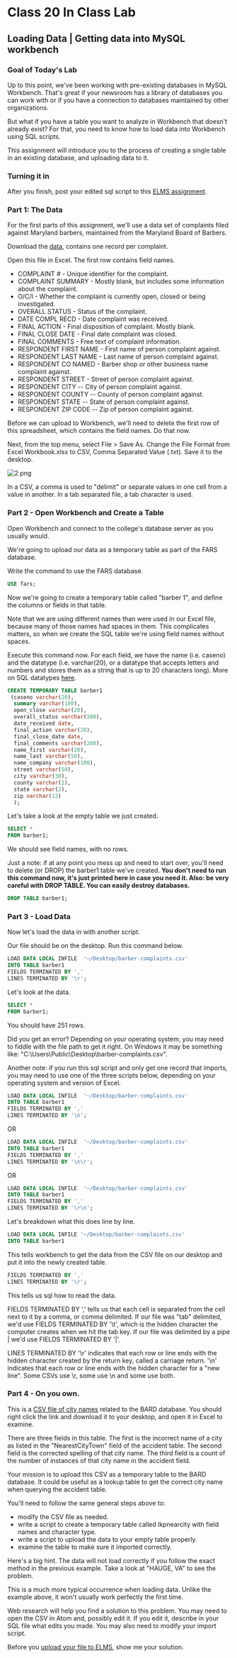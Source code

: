 # Class 20 In Class Lab
## Loading Data | Getting data into MySQL workbench

### Goal of Today's Lab

Up to this point, we've been working with pre-existing databases in MySQL Workbench. That's great if your newsroom has a library of databases you can work with or if you have a connection to databases maintained by other organizations.  

But what if you have a table you want to analyze in Workbench that doesn't already exist?  For that, you need to know how to load data into Workbench using SQL scripts.

This assignment will introduce you to the process of creating a single table in an existing database, and uploading data to it.          

### Turning it in
After you finish, post your edited sql script to this [ELMS assignment](https://umd.instructure.com/courses/1259604/assignments/4812006).  

### Part 1: The Data

For the first parts of this assignment, we'll use a data set of complaints filed against Maryland barbers, maintained from the Maryland Board of Barbers.

Download the [data](data/barber-complaints.xlsx), contains one record per complaint.  

Open this file in Excel.  The first row contains field names.  

* COMPLAINT # - Unique identifier for the complaint. 	
* COMPLAINT SUMMARY	- Mostly blank, but includes some information about the complaint.
* O/C/I	- Whether the complaint is currently open, closed or being investigated.
* OVERALL STATUS - Status of the complaint.
* DATE COMPL RECD	- Date complaint was received.
* FINAL ACTION	- Final disposition of complaint. Mostly blank.
* FINAL CLOSE DATE	- Final date complaint was closed.
* FINAL COMMENTS	- Free text of complaint information.
* RESPONDENT FIRST NAME	- First name of person complaint against.
* RESPONDENT LAST NAME	- Last name of person complaint against.
* RESPONDENT CO NAMED	- Barber shop or other business name complaint against.
* RESPONDENT STREET	- Street of person complaint against.
* RESPONDENT CITY	-- City of person complaint against.
* RESPONDENT COUNTY	-- County  of person complaint against.
* RESPONDENT STATE	-- State  of person complaint against.
* RESPONDENT ZIP CODE -- Zip  of person complaint against.

Before we can upload to Workbench, we'll need to delete the first row of this spreadsheet, which contains the field names. Do that now.

Next, from the top menu, select File > Save As. Change the File Format from Excel Workbook.xlsx to CSV, Comma Separated Value (.txt). Save it to the desktop.

![2.png](image/2.png)

In a CSV, a comma is used to "delimit" or separate values in one cell from a value in another.  In a tab separated file, a tab character is used.  

### Part 2 - Open Workbench and Create a Table

Open Workbench and connect to the college's database server as you usually would.

We're going to upload our data as a temporary table as part of the FARS database.  

Write the command to use the FARS database.

```sql
USE fars;
```

Now we're going to create a temporary table called "barber 1", and define the columns or fields in that table.

Note that we are using different names than were used in our Excel file, because many of those names had spaces in them.  This complicates matters, so when we create the SQL table we're using field names without spaces.

Execute this command now. For each field, we have the name (i.e. caseno) and the datatype (i.e. varchar(20), or a datatype that accepts letters and numbers and stores them as a string that is up to 20 characters long). More on SQL datatypes [here](https://www.w3schools.com/sql/sql_datatypes.asp).   

```sql
CREATE TEMPORARY TABLE barber1
 (caseno varchar(20),
  summary varchar(100),
  open_close varchar(20),
  overall_status varchar(100),
  date_received date,
  final_action varchar(20),
  final_close_date date,
  final_comments varchar(260),
  name_first varchar(20),
  name_last varchar(50),
  name_company varchar(100),
  street varchar(50),
  city varchar(30),
  county varchar(2),
  state varchar(2),
  zip varchar(12)
  );
```

Let's take a look at the empty table we just created.  

``` sql
SELECT *
FROM barber1;
```

We should see field names, with no rows.

Just a note: if at any point you mess up and need to start over, you'll need to delete (or DROP) the barber1 table we've created. **You don't need to run this command now, it's just printed here in case you need it. Also: be very careful with DROP TABLE. You can easily destroy databases.**

``` sql
DROP TABLE barber1;
```
### Part 3 - Load Data

Now let's load the data in with another script.

Our file should be on the desktop.  Run this command below.  

```sql
LOAD DATA LOCAL INFILE  '~/Desktop/barber-complaints.csv'
INTO TABLE barber1
FIELDS TERMINATED BY ','
LINES TERMINATED BY '\r';
```

Let's look at the data.

``` sql
SELECT *
FROM barber1;
```

You should have 251 rows.

Did you get an error? Depending on your operating system, you may need to fiddle with the file path to get it right. On Windows it may be something like: "C:\Users\Public\Desktop\barber-complaints.csv".  

Another note: if you run this sql script and only get one record that imports, you may need to use one of the three scripts below, depending on your operating system and version of Excel.  

```sql
LOAD DATA LOCAL INFILE  '~/Desktop/barber-complaints.csv'
INTO TABLE barber1
FIELDS TERMINATED BY ','
LINES TERMINATED BY '\n';
```
OR

```sql
LOAD DATA LOCAL INFILE  '~/Desktop/barber-complaints.csv'
INTO TABLE barber1
FIELDS TERMINATED BY ','
LINES TERMINATED BY '\n\r';
```
OR

```sql
LOAD DATA LOCAL INFILE  '~/Desktop/barber-complaints.csv'
INTO TABLE barber1
FIELDS TERMINATED BY ','
LINES TERMINATED BY '\r\n';
```

Let's breakdown what this does line by line.

```sql
LOAD DATA LOCAL INFILE '~/Desktop/barber-complaints.csv'
INTO TABLE barber1
```

This tells workbench to get the data from the CSV file on our desktop and put it into the newly created table.

```sql
FIELDS TERMINATED BY ','
LINES TERMINATED BY '\r';
```

This tells us sql how to read the data.  

FIELDS TERMINATED BY ',' tells us that each cell is separated from the cell next to it by a comma, or comma delimited.  If our file was "tab" delimited, we'd use FIELDS TERMINATED BY '\t', which is the  hidden character the computer creates when we hit the tab key. If our file was delimited by a pipe | we'd use FIELDS TERMINATED BY '|'.

LINES TERMINATED BY '\r' indicates that each row or line ends with the hidden character created by the return key, called a carriage return.  '\n' indicates that each row or line ends with the hidden character for a "new line".  Some CSVs use \r, some use \n and some use both.  

### Part 4 - On you own.

This is a [CSV file of city names](data/nearcitycsv.zip) related to the BARD database. You should right click the link and download it to your desktop, and open it in Excel to examine.

There are three fields in this table.  The first is the incorrect name of a city as listed in the "NearestCityTown" field of the accident table.  The second field is the corrected spelling of that city name. The third field is a count of the number of instances of that city name in the accident field.

Your mission is to upload this CSV as a temporary table to the BARD database. It could be useful as a lookup table to get the correct city name when querying the accident table.

You'll need to follow the same general steps above to:
* modify the CSV file as needed.
* write a script to create a temporary table called lkpnearcity with field names and character type.
* write a script to upload the data to your empty table properly.
* examine the table to make sure it imported correctly.

Here's a big hint.  The data will not load correctly if you follow the exact method in the previous example.  Take a look at "HAUGE, VA" to see the problem.

This is a much more typical occurrence when loading data. Unlike the example above, it won't usually work perfectly the first time.

Web research will help you find a solution to this problem. You may need to open the CSV in Atom and, possibly edit it. If you edit it, describe in your SQL file what edits you made.  You may also need to modify your import script.   

Before you [upload your file to ELMS](https://umd.instructure.com/courses/1259604/assignments/4812006), show me your solution.
